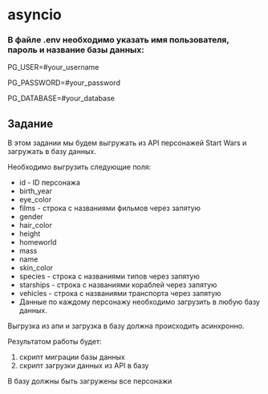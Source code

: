 # asyncio

### В файле .env необходимо указать имя пользователя, пароль и название базы данных:

PG_USER=#your_username

PG_PASSWORD=#your_password

PG_DATABASE=#your_database

## Задание

В этом задании мы будем выгружать из API персонажей Start Wars и загружать в базу данных.

Необходимо выгрузить cледующие поля:
- id - ID персонажа
- birth_year
- eye_color
- films - строка с названиями фильмов через запятую
- gender
- hair_color
- height
- homeworld
- mass
- name
- skin_color
- species - строка с названиями типов через запятую
- starships - строка с названиями кораблей через запятую
- vehicles - строка с названиями транспорта через запятую
- Данные по каждому персонажу необходимо загрузить в любую базу данных.

Выгрузка из апи и загрузка в базу должна происходить асинхронно.

Результатом работы будет:

1. скрипт миграции базы данных
2. скрипт загрузки данных из API в базу

В базу должны быть загружены все персонажи
